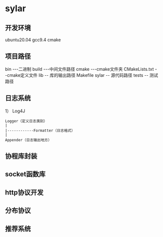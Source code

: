 # sylar

## 开发环境
ubuntu20.04 
gcc9.4 
cmake 

## 项目路径
bin   ---二进制
build ---中间文件路径
cmake ---cmake文件夹
CMakeLists.txt  --cmake定义文件
lib   -- 库的输出路径
Makefile
sylar -- 源代码路径
tests -- 测试路径

## 日志系统
1）
    Log4J

    Logger（定义日志类别）
    |
    |------------Formatter（日志格式）
    |
    Appender（日志输出地方）


## 协程库封装

## socket函数库

## http协议开发

## 分布协议

## 推荐系统